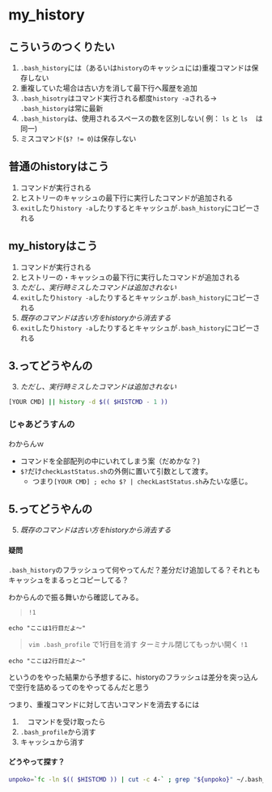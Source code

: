 # my_history

## こういうのつくりたい
1. `.bash_history`には（あるいは`history`のキャッシュには)重複コマンドは保存しない
2. 重複していた場合は古い方を消して最下行へ履歴を追加
3. `.bash_hisotry`はコマンド実行される都度`history -a`される-> `.bash_history`は常に最新
4. `.bash_history`は、使用されるスペースの数を区別しない( 例： `ls` と `ls　` は同一)
5. ミスコマンド(`$? != 0`)は保存しない

## 普通のhistoryはこう
1. コマンドが実行される
2. ヒストリーのキャッシュの最下行に実行したコマンドが追加される
3. `exit`したり`history -a`したりするとキャッシュが`.bash_history`にコピーされる

## my_historyはこう
1. コマンドが実行される
2. ヒストリーの・キャッシュの最下行に実行したコマンドが追加される
3. *ただし、実行時ミスしたコマンドは追加されない*
4. `exit`したり`history -a`したりするとキャッシュが`.bash_history`にコピーされる
5. *既存のコマンドは古い方をhistoryから消去する*
6. `exit`したり`history -a`したりするとキャッシュが`.bash_history`にコピーされる

## 3.ってどうやんの

3. *ただし、実行時ミスしたコマンドは追加されない*

```sh
[YOUR CMD] || history -d $(( $HISTCMD - 1 ))
```

### じゃあどうすんの

わからんｗ

- コマンドを全部配列の中にいれてしまう案（だめかな？)
- `$?`だけ`checkLastStatus.sh`の外側に置いて引数として渡す。
  - つまり`[YOUR CMD] ; echo $? | checkLastStatus.sh`みたいな感じ。

## 5.ってどうやんの

5. *既存のコマンドは古い方をhistoryから消去する*

#### 疑問

`.bash_history`のフラッシュって何やってんだ？差分だけ追加してる？それともキャッシュをまるっとコピーしてる？

わからんので振る舞いから確認してみる。

> `!1`

`echo "ここは1行目だよ〜"`

> `vim .bash_profile` で1行目を消す
> ターミナル閉じてもっかい開く
> `!1`

`echo "ここは2行目だよ〜"`

というのをやった結果から予想するに、historyのフラッシュは差分を突っ込んで空行を詰めるってのをやってるんだと思う

つまり、重複コマンドに対して古いコマンドを消去するには
1. 　コマンドを受け取ったら
2. `.bash_profile`から消す
3. キャッシュから消す

#### どうやって探す？

 ```bash
unpoko=`fc -ln $(( $HISTCMD )) | cut -c 4-` ; grep "${unpoko}" ~/.bash_history
```


